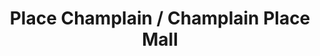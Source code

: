 ---
title: "Place Champlain / Champlain Place Mall"
url: /dieppe/place-champlain-champlain-place-mall/
shop: mall
---